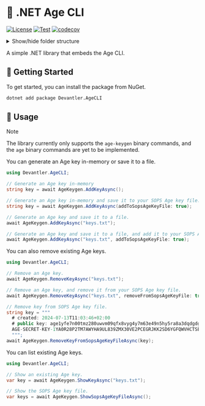 # 🔑 .NET Age CLI

[![License](https://img.shields.io/badge/License-Apache_2.0-blue.svg)](https://opensource.org/licenses/Apache-2.0)
[![Test](https://github.com/devantler/dotnet-age-cli/actions/workflows/test.yaml/badge.svg)](https://github.com/devantler/dotnet-age-cli/actions/workflows/test.yaml)
[![codecov](https://codecov.io/gh/devantler/dotnet-age-cli/graph/badge.svg?token=RhQPb4fE7z)](https://codecov.io/gh/devantler/dotnet-age-cli)

<details>
  <summary>Show/hide folder structure</summary>

<!-- readme-tree start -->

```
.
├── .github
│   ├── scripts
│   └── workflows
├── Devantler.AgeCLI
│   └── assets
│       └── binaries
└── Devantler.AgeCLI.Tests
    └── AgeKeygenTests

8 directories
```

<!-- readme-tree end -->

</details>

A simple .NET library that embeds the Age CLI.

## 🚀 Getting Started

To get started, you can install the package from NuGet.

```bash
dotnet add package Devantler.AgeCLI
```

## 📝 Usage

> [!NOTE]
> The library currently only supports the `age-keygen` binary commands, and the `age` binary commands are yet to be implemented.

You can generate an Age key in-memory or save it to a file.

```csharp
using Devantler.AgeCLI;

// Generate an Age key in-memory
string key = await AgeKeygen.AddKeyAsync();

// Generate an Age key in-memory and save it to your SOPS Age key file.
string key = await AgeKeygen.AddKeyAsync(addToSopsAgeKeyFile: true);

// Generate an Age key and save it to a file.
await AgeKeygen.AddKeyAsync("keys.txt");

// Generate an Age key and save it to a file, and add it to your SOPS Age key file.
await AgeKeygen.AddKeyAsync("keys.txt", addToSopsAgeKeyFile: true);
```

You can also remove existing Age keys.

```csharp
using Devantler.AgeCLI;

// Remove an Age key.
await AgeKeygen.RemoveKeyAsync("keys.txt");

// Remove an Age key, and remove it from your SOPS Age key file.
await AgeKeygen.RemoveKeyAsync("keys.txt", removeFromSopsAgeKeyFile: true);

// Remove key from SOPS Age key file.
string key = """
  # created: 2024-07-13T11:03:46+02:00
  # public key: age1yfe7n00tmz280uwvm09qfx8vyg4y7m63e49n5hy5ra8a3dqdgdgszw8tdz
  AGE-SECRET-KEY-1YA0R28P2TM7AWYHA9UL839ZMX30VE2PCEGRJKK2SD6YGFQWVHCTSE3S7NC
  """;
await AgeKeygen.RemoveKeyFromSopsAgeKeyFileAsync(key);
```

You can list existing Age keys.

```csharp
using Devantler.AgeCLI;

// Show an existing Age key.
var key = await AgeKeygen.ShowKeyAsync("keys.txt");

// Show the SOPS Age key file.
var keys = await AgeKeygen.ShowSopsAgeKeyFileAsync();
```
